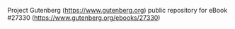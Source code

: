 Project Gutenberg (https://www.gutenberg.org) public repository for eBook #27330 (https://www.gutenberg.org/ebooks/27330)
